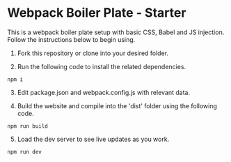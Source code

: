 # Webpack Boiler Plate - Starter

This is a webpack boiler plate setup with basic CSS, Babel and JS injection. Follow the instructions below to begin using.

1. Fork this repository or clone into your desired folder.

2. Run the following code to install the related dependencies.

```
npm i 
```

3. Edit package.json and webpack.config.js with relevant data.

4. Build the website and compile into the 'dist' folder using the following code.

```
npm run build
```

5. Load the dev server to see live updates as you work.

```
npm run dev
```
